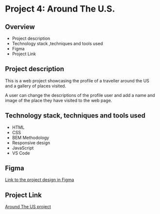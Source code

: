 # Project 4: Around The U.S.

## Overview

- Project description
- Technology stack ,techniques and tools used
- Figma
- Project Link

## Project description

This is a web project showcasing the profile of a traveller around the US and a gallery of places visited.

A user can change the descriptions of the profile user and add a name and image of the place they have visited to the web page.

## Technology stack, techniques and tools used

- HTML
- CSS
- BEM Methodology
- Responsive design
- JavaScript
- VS Code

## Figma

[Link to the project design in Figma](https://www.figma.com/file/mUgu8OSHWE0M6p6vfwmdu9/Sprint-4-Around-The-U.S.-desktop-mobile?node-id=0%3A1)

## Project Link

[Around The US project](https://darkarnold.github.io/web_project_4/)
